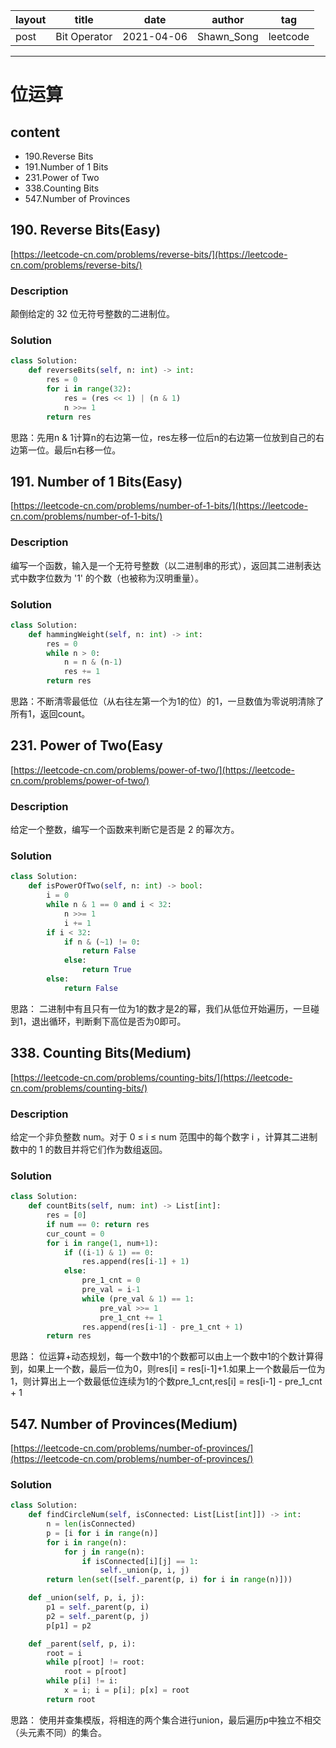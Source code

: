 |   layout  |   title | date | author  | tag |
|  ----  | ----  | ---- | ---- | ---- |
|  post | Bit Operator |  2021-04-06 | Shawn_Song  | leetcode
-------
 
# 位运算
## content
* 190.Reverse Bits
* 191.Number of 1 Bits
* 231.Power of Two
* 338.Counting Bits
* 547.Number of Provinces


## 190. Reverse Bits(Easy)

[https://leetcode-cn.com/problems/reverse-bits/](https://leetcode-cn.com/problems/reverse-bits/)

### Description
颠倒给定的 32 位无符号整数的二进制位。

### Solution
```python
class Solution:
    def reverseBits(self, n: int) -> int:
        res = 0
        for i in range(32):
            res = (res << 1) | (n & 1)
            n >>= 1
        return res
```  
思路：先用n & 1计算n的右边第一位，res左移一位后n的右边第一位放到自己的右边第一位。最后n右移一位。  


## 191. Number of 1 Bits(Easy)

[https://leetcode-cn.com/problems/number-of-1-bits/](https://leetcode-cn.com/problems/number-of-1-bits/)

### Description
编写一个函数，输入是一个无符号整数（以二进制串的形式），返回其二进制表达式中数字位数为 '1' 的个数（也被称为汉明重量）。

### Solution
```python
class Solution:
    def hammingWeight(self, n: int) -> int:
        res = 0
        while n > 0:
            n = n & (n-1)
            res += 1
        return res
```
思路：不断清零最低位（从右往左第一个为1的位）的1，一旦数值为零说明清除了所有1，返回count。


## 231. Power of Two(Easy

[https://leetcode-cn.com/problems/power-of-two/](https://leetcode-cn.com/problems/power-of-two/)

### Description
给定一个整数，编写一个函数来判断它是否是 2 的幂次方。

### Solution
```python
class Solution:
    def isPowerOfTwo(self, n: int) -> bool:
        i = 0
        while n & 1 == 0 and i < 32:
            n >>= 1
            i += 1
        if i < 32:
            if n & (~1) != 0:
                return False
            else:
                return True
        else:
            return False
```
思路： 二进制中有且只有一位为1的数才是2的幂，我们从低位开始遍历，一旦碰到1，退出循环，判断剩下高位是否为0即可。


## 338. Counting Bits(Medium)

[https://leetcode-cn.com/problems/counting-bits/](https://leetcode-cn.com/problems/counting-bits/)

### Description
给定一个非负整数 num。对于 0 ≤ i ≤ num 范围中的每个数字 i ，计算其二进制数中的 1 的数目并将它们作为数组返回。

### Solution
```python
class Solution:
    def countBits(self, num: int) -> List[int]:
        res = [0]
        if num == 0: return res
        cur_count = 0
        for i in range(1, num+1):
            if ((i-1) & 1) == 0:
                res.append(res[i-1] + 1)
            else:
                pre_1_cnt = 0
                pre_val = i-1
                while (pre_val & 1) == 1:
                    pre_val >>= 1
                    pre_1_cnt += 1
                res.append(res[i-1] - pre_1_cnt + 1)
        return res
```
思路： 位运算+动态规划，每一个数中1的个数都可以由上一个数中1的个数计算得到，如果上一个数，最后一位为0，则res[i] = res[i-1]+1.如果上一个数最后一位为1，则计算出上一个数最低位连续为1的个数pre_1_cnt,res[i] = res[i-1] - pre_1_cnt + 1  

## 547. Number of Provinces(Medium)

[https://leetcode-cn.com/problems/number-of-provinces/](https://leetcode-cn.com/problems/number-of-provinces/)

### Solution
```python
class Solution:
    def findCircleNum(self, isConnected: List[List[int]]) -> int:
        n = len(isConnected)
        p = [i for i in range(n)]
        for i in range(n):
            for j in range(n):
                if isConnected[i][j] == 1:
                    self._union(p, i, j)
        return len(set([self._parent(p, i) for i in range(n)]))

    def _union(self, p, i, j):
        p1 = self._parent(p, i)
        p2 = self._parent(p, j)
        p[p1] = p2

    def _parent(self, p, i):
        root = i
        while p[root] != root:
            root = p[root]
        while p[i] != i:
            x = i; i = p[i]; p[x] = root
        return root
```
思路： 使用并查集模版，将相连的两个集合进行union，最后遍历p中独立不相交（头元素不同）的集合。
